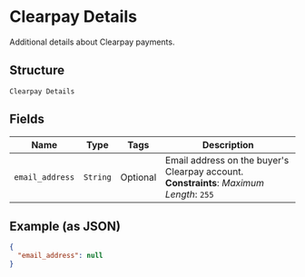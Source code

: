 
# Clearpay Details

Additional details about Clearpay payments.

## Structure

`Clearpay Details`

## Fields

| Name | Type | Tags | Description |
|  --- | --- | --- | --- |
| `email_address` | `String` | Optional | Email address on the buyer's Clearpay account.<br>**Constraints**: *Maximum Length*: `255` |

## Example (as JSON)

```json
{
  "email_address": null
}
```

